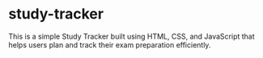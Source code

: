 # study-tracker
This is a simple Study Tracker built using HTML, CSS, and JavaScript that helps users plan and track their exam preparation efficiently.
